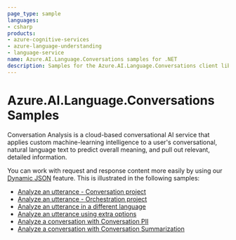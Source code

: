 ```yaml
---
page_type: sample
languages:
- csharp
products:
- azure-cognitive-services
- azure-language-understanding
- language-service
name: Azure.AI.Language.Conversations samples for .NET
description: Samples for the Azure.AI.Language.Conversations client library
---
```


# Azure.AI.Language.Conversations Samples

Conversation Analysis is a cloud-based conversational AI service that applies custom machine-learning intelligence to a user's conversational, natural language text to predict overall meaning, and pull out relevant, detailed information.

You can work with request and response content more easily by using our [Dynamic JSON](https://aka.ms/azsdk/net/dynamiccontent) feature. This is illustrated in the following samples:

- [Analyze an utterance - Conversation project](https://github.com/Azure/azure-sdk-for-net/tree/main/sdk/cognitivelanguage/Azure.AI.Language.Conversations/samples/Sample1_AnalyzeConversation_ConversationPrediction.md)
- [Analyze an utterance - Orchestration project](https://github.com/Azure/azure-sdk-for-net/tree/main/sdk/cognitivelanguage/Azure.AI.Language.Conversations/samples/Sample2_AnalyzeConversation_OrchestrationPrediction.md)
- [Analyze an utterance in a different language](https://github.com/Azure/azure-sdk-for-net/tree/main/sdk/cognitivelanguage/Azure.AI.Language.Conversations/samples/Sample3_AnalyzeConversationWithLanguage.md)
- [Analyze an utterance using extra options](https://github.com/Azure/azure-sdk-for-net/tree/main/sdk/cognitivelanguage/Azure.AI.Language.Conversations/samples/Sample4_AnalyzeConversationWithOptions.md)
- [Analyze a conversation with Conversation PII](https://github.com/Azure/azure-sdk-for-net/tree/main/sdk/cognitivelanguage/Azure.AI.Language.Conversations/samples/Sample8_AnalyzeConversation_ConversationPii.md)
- [Analyze a conversation with Conversation Summarization](https://github.com/Azure/azure-sdk-for-net/tree/main/sdk/cognitivelanguage/Azure.AI.Language.Conversations/samples/Sample6_AnalyzeConversation_ConversationSummarization.md)
